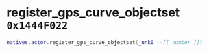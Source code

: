 # register_gps_curve_objectset `0x1444F022`

```lua
natives.actor.register_gps_curve_objectset(_unk0 --[[ number ]])
```